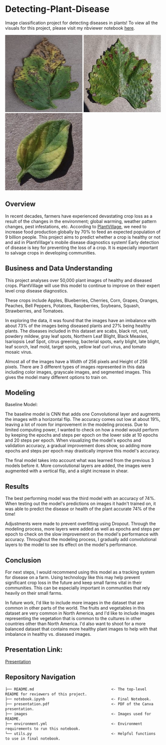 # Detecting-Plant-Disease
Image classification project for detecting diseases in plants! To view all the visuals for this project, please visit my nbviewer notebook [here](https://nbviewer.org/github/JenSans/Detecting-Plant-Disease/blob/main/notebook.ipynb). 

<img src="https://github.com/JenSans/Detecting-Plant-Disease/blob/main/images/Screen%20Shot%202021-12-08%20at%209.24.11%20AM.png" width="250" height="250"> <img src="https://github.com/JenSans/Detecting-Plant-Disease/blob/main/images/Screen%20Shot%202021-12-08%20at%209.24.06%20AM.png" width="250" height="250"> <img src="https://github.com/JenSans/Detecting-Plant-Disease/blob/main/images/Screen%20Shot%202021-12-08%20at%209.24.00%20AM.png" width="250" height="250">

## Overview

In recent decades, farmers have experienced devastating crop loss as a result of the changes in the environment; global warming, weather pattern changes, pest infestations, etc. According to [PlantVillage](http://arxiv.org/abs/1511.08060), we need to increase food production globally by 70% to feed an expected population of 9 billion people. This project aims to predict whether a crop is healthy or not and aid in PlantVillage's mobile disease diagnostics system! Early detection of disease is key for preventing the loss of a crop. It is especially important to salvage crops in developing communities. 

## Business and Data Understanding

This project analyses over 50,000 plant images of healthy and diseased crops. PlantVillage will use this model to continue to improve on their expert level crop disease diagnostics. 

These crops include Apples, Blueberries, Cherries, Corn, Grapes, Oranges, Peaches, Bell Peppers, Potatoes, Raspberries, Soybeans, Squash, Strawberries, and Tomatoes. 

In exploring the data, it was found that the images have an imbalance with about 73% of the images being diseased plants and 27% being healthy plants. The diseases included in this dataset are scabs, black rot, rust, powdery mildew, gray leaf spots, Northern Leaf Blight, Black Measles, Isariopsis Leaf Spot, citrus greening, bacterial spots, early blight, late blight, leaf scorch, leaf mold, target spots, yellow leaf curl virus, and tomato mosaic virus. 

Almost all of the images have a Width of 256 pixels and Height of 256 pixels. There are 3 different types of images represented in this data including color images, grayscale images, and segmented images. This gives the model many different options to train on. 

## Modeling

Baseline Model: 

The baseline model is CNN that adds one Convolutional layer and augments the images with a horizontal flip. The accuracy comes out low at about 19%, leaving a lot of room for improvement in the modeling process. Due to limited computing power, I wanted to check on how a model would perform by keeping the epochs and steps per epoch on the lower side at 10 epochs and 20 steps per epoch. When visualizing the model's epochs and validation accuracy, a gradual improvement does show, so adding more epochs and steps per epoch may drastically improve this model's accuracy. 

The final model takes into account what was learned from the previous 3 models before it. More convolutional layers are added, the images were augmented with a vertical flip, and a slight increase in shear. 

## Results
The best performing model was the third model with an accuracy of 74%. When testing out the model's predictions on images it hadn't trained on, it was able to predict the disease or health of the plant accurate 74% of the time! 

Adjustments were made to prevent overfitting using Dropout. Through the modeling process, more layers were added as well as epochs and steps per epoch to check on the slow improvement on the model's performance with accuracy. Throughout the modeling process, I gradually add convolutional layers to the model to see its effect on the model's performance. 

## Conclusion

For next steps, I would recommend using this model as a tracking system for disease on a farm. Using technology like this may help prevent significant crop loss in the future and keep small farms vital in their communities. This can be especially important in communities that rely heavily on their small farms. 

In future work, I'd like to include more images in the dataset that are common in other parts of the world. The fruits and vegetables in this dataset are very common in North America, and I'd like to include images representing the vegetation that is common to the cultures in other countries other than North America. I'd also want to shoot for a more balanced dataset that contains more healthy plant images to help with that imbalance in healthy vs. diseased images. 

## Presentation Link:
[Presentation](https://www.canva.com/design/DAExxsiS2ko/jNUSPPhrECkXyaLIdymbYw/view?utm_content=DAExxsiS2ko&utm_campaign=designshare&utm_medium=link&utm_source=publishsharelink)

## Repository Navigation

```
├── README.md                                   <- The top-level README for reviewers of this project. 
├── notebook.ipynb                              <- Final Notebook.
├── presentation.pdf                            <- PDF of the Canva presentation. 
├── images                                      <- Images used for README.
├── environment.yml                             <- Environment requirements to run this notebook. 
└── utils.py                                    <- Helpful functions to use in final notebook.
```
